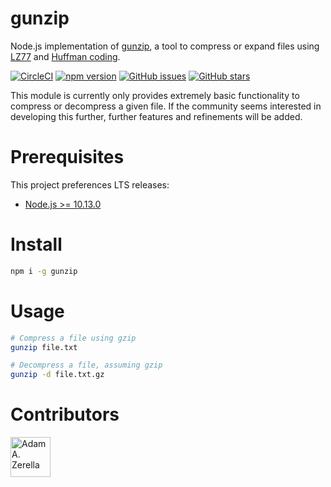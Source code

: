 # gunzip
Node.js implementation of [gunzip](https://www.gzip.org/), a tool to compress or expand files using [LZ77](https://en.wikipedia.org/wiki/LZ77_and_LZ78) and [Huffman coding](https://en.wikipedia.org/wiki/Huffman_coding).

[![CircleCI](https://circleci.com/gh/adamzerella/gunzip.svg?style=svg)](https://circleci.com/gh/adamzerella/gunzip)
[![npm version](https://badge.fury.io/js/gunzip.svg)](https://badge.fury.io/js/gunzip)
[![GitHub issues](https://img.shields.io/github/issues/adamzerella/gunzip.svg)](https://github.com/adamzerella/gunzip/issues)
[![GitHub stars](https://img.shields.io/github/stars/adamzerella/gunzip.svg)](https://github.com/adamzerella/gunzip/stargazers)

This module is currently only provides extremely basic functionality to compress or decompress a given file. If the community seems interested in developing this further, further features and refinements will be added.

# Prerequisites
This project preferences LTS releases:
- [Node.js >= 10.13.0](https://nodejs.org/dist/v10.13.0)

# Install
```bash
npm i -g gunzip
```

# Usage
```bash
# Compress a file using gzip
gunzip file.txt

# Decompress a file, assuming gzip
gunzip -d file.txt.gz
```

# Contributors
<div style="display:inline;">
  <img width="64" height="64" href="https://github.com/adamzerella" src="https://avatars0.githubusercontent.com/u/1501560?s=460&v=4" alt="Adam A. Zerella"/>
</div>
